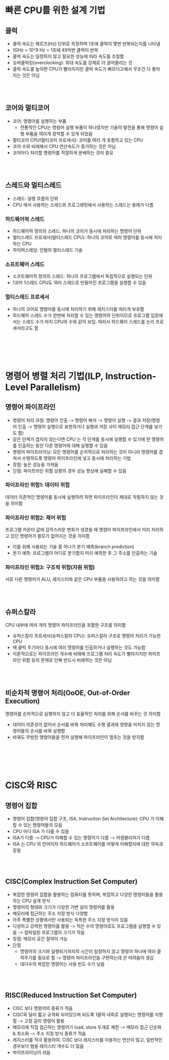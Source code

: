 # 빠른 CPU를 위한 설계 기법

## 클럭

- 클럭 속도는 헤르츠(Hz) 단위로 측정하며 1초에 클럭이 몇번 반복되는지를 나타냄
- 1GHz = 10^9 Hz = 1초에 49억번 클럭이 반복
- 클럭 속도는 일정하지 않고 필요한 성능에 따라 속도를 조절함
- 오버클럭킹(overclocking): 최대 속도를 강제로 더 끌어올리는 것
- 클럭 속도를 높이면 CPU가 빨라지지만 클럭 속도가 빠르다고해서 무조건 다 좋아지는 것은 아님

<br/><br/>

## 코어와 멀티코어

- 코어: 명령어를 실행하는 부품
  - 전통적인 CPU는 명령어 실행 부품이 하나였지만 기술의 발전을 통해 명령어 실행 부품을 여러개 장착할 수 있게 되었음
- 멀티코어 CPU(멀티코어 프로세서): 코어를 여러 개 포함하고 있는 CPU
- 코어 수와 비례해서 CPU 연산속도가 증가하는 것은 아님
- 코어마다 처리할 명령어를 적절하게 분배하는 것이 중요

<br/><br/>

## 스레드와 멀티스레드

- 스레드: 실행 흐름의 단위
- CPU 에서 사용하는 스레드와 프로그래밍에서 사용하는 스레드는 용례가 다름

### 하드웨어적 스레드

- 하드웨어적 정의의 스레드: 하나의 코어가 동시에 처리하는 명령어 단위
- 멀티스레드 프로세서(멀티스레드 CPU): 하나의 코어로 여러 명령어를 동시에 처리하는 CPU
- 하이퍼스레딩: 인텔의 멀티스레드 기술

### 소프트웨어 스레드

- 소프트웨어적 정의의 스레드: 하나의 프로그램에서 독립적으로 실행되는 단위
- 1코어 1스레드 CPU도 여러 스레드로 만들어진 프로그램을 실행할 수 있음

### 멀티스레드 프로세서

- 하나의 코어로 명령어를 동시에 처리하기 위해 레지스터를 여러개 보유함
- 하드웨어 스레드 수가 한번에 처리할 수 있는 명령어의 단위이므로 프로그램 입장에서는 스레드 수가 마치 CPU의 수와 같아 보임. 따라서 하드웨어 스레드를 논리 프로세서라고도 함

<br/><br/><br/><br/>

# 명령어 병렬 처리 기법(ILP, Instruction-Level Parallelism)

## 명령어 파이프라인

- 명령어 처리 과정: 명령어 인출 -> 명령어 해석 -> 명령어 실행 -> 결과 저장(명령어 인출 -> 명령어 실행으로 표현하거나 실행과 저장 사이 메모리 접근 단계를 넣기도 함)
- 같은 단계가 겹치지 않는다면 CPU 는 각 단계를 동시에 실행할 수 있기에 한 명령어를 인출하는 동안 다른 명령어에 대해 실행할 수 있음
- 명령어 파이프라이닝: 모든 명령어를 순차적으로 처리하는 것이 아니라 명령어를 겹쳐서 수행하도록 명령어 파이프라인에 넣고 동시에 처리하는 기법
- 장점: 높은 성능을 가져옴
- 단점: 파이프라인 위험 상황의 경우 성능 향상에 실패할 수 있음

### 파이프라인 위험1: 데이터 위험

데이터 의존적인 명령어를 동시에 실행하려 하면 파이프라인이 제대로 작동하지 않는 것을 의미함

### 파이프라인 위험2: 제어 위험

프로그램 카운터 값에 갑작스러운 변화가 생겼을 때 명령어 파이프라인에서 미리 처리하고 있던 명령어가 쓸모가 없어지는 것을 의미함

- 이를 위해 사용되는 기술 중 하나가 분기 예측(branch prediction)
- 분기 예측: 프로그램이 어디로 분기할지 미리 예측한 후 그 주소를 인출하는 기술

### 파이프라인 위험3: 구조적 위험(자원 위험)

서로 다른 명령어가 ALU, 레지스터와 같은 CPU 부품을 사용하려고 하는 것을 의미함

<br/><br/>

## 슈퍼스칼라

CPU 내부에 여러 개의 명령어 파이프라인을 포함한 구조를 의미함

- 슈퍼스칼라 프로세서(슈퍼스칼라 CPU): 슈퍼스칼라 구조로 명령어 처리가 가능한 CPU
- 매 클럭 주기마다 동시에 여러 명령어를 인출하거나 실행하는 것도 가능함
- 이론적으로는 파이프라인 개수에 비례해 프로그램 처리 속도가 빨라지지만 파이프라인 위험 등의 문제로 인해 반드시 비례하는 것은 아님

<br/><br/>

## 비순차적 명령어 처리(OoOE, Out-of-Order Execution)

명령어를 순차적으로 실행하지 않고 더 효율적인 처리를 위해 순서를 바꾸는 것 의미함

- 데이터 의존성이 없어서 순서를 바꿔 처리해도 수행 결과에 영향을 미치지 않는 명령어들의 순서를 바꿔 실행함
- 바꿔도 무방한 명령어들을 먼저 실행해 파이프라인이 멈추는 것을 방지함

<br/><br/><br/><br/>

# CISC와 RISC

## 명령어 집합

- 명령어 집합(명령어 집합 구조, ISA, Instruction Set Architecture): CPU 가 이해할 수 있는 명령어들의 모음
- CPU 마다 ISA 가 다를 수 있음
- ISA가 다름 -> CPU가 이해할 수 있는 명령어가 다름 -> 어셈블리어가 다름
- ISA 는 CPU 의 언어이자 하드웨어가 소프트웨어를 어떻게 이해할지에 대한 약속과 같음

<br/><br/>

## CISC(Complex Instruction Set Computer)

- 복잡한 명령어 집합을 활용하는 컴퓨터를 뜻하며, 복잡하고 다양한 명령어들을 활용하는 CPU 설계 방식
- 명령어의 형태와 크기가 다양한 가변 길이 명령어를 활용
- 메모리에 접근하는 주소 지정 방식 다양함
- 아주 특별한 상황에서만 사용되는 독특한 주소 지정 방식이 있음
- 다양하고 강력한 명령어를 활용 -> 적은 수의 명령어로도 프로그램을 실행할 수 있음 -> 컴파일된 프로그램의 크기가 작음
- 장점: 메모리 공간 절약이 가능
- 단점
  - 명령어의 크기와 실행되기까지의 시간이 일정하지 않고 명령어 하나에 여러 클럭주기를 필요로 함 -> 명령어 파이프라인을 구현하는데 큰 어려움이 생김
  - 대다수의 복잡한 명령어는 사용 빈도 수가 낮음

<br/><br/>

## RISC(Reduced Instruction Set Computer)

- CISC 보다 명령어의 종류가 적음
- CISC와 달리 짧고 규격화 되어있으며 되도록 1클럭 내외로 실행되는 명령어를 지향함 -> 고정 길이 명령어 활용
- 메모리에 직접 접근하는 명령어가 load, store 두개로 제한 -> 메모리 접근 단순화 & 최소화 -> 주소 지정 방식 종류가 적음
- 레지스터를 적극 활용하여, CISC 보다 레지스터를 이용하는 연산이 많고, 일반적인 경우보다 범용 레지스터 개수도 더 많음
- 파이프라이닝이 쉬움
